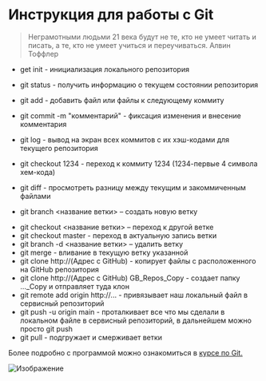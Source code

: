 # Инструкция для работы с Git
> Неграмотными людьми 21 века будут не те, кто не умеет читать и писать, а те, кто не умеет учиться и переучиваться. Алвин Тоффлер
* get init - инициализация локального репозитория
* git status - получить информацию о текущем состоянии репозитория
* git add - добавить файл или файлы к следующему коммиту
* git commit -m "комментарий" - фиксация изменения и внесение комментария
* git log - вывод на экран всех коммитов с их хэш-кодами для текущего репозитория
* git checkout 1234 - переход к коммиту 1234 (1234-первые 4 символа хем-кода)

* git diff - просмотреть разницу между текущим и закоммиченным файлами  
+ git branch <название ветки> – создать новую ветку
* git checkout <название ветки> – переход к другой ветке 
* git checkout master - переход в актуальную запись ветки
* git branch -d <название ветки> – удалить ветку
* git merge - вливание в текущую ветку указанной
* git clone http://(Адрес с GitHub) - копирует файлы с расположенного на GitHub репозитория
* git clone http://(Адрес с GitHub) GB_Repos_Copy - создает папку ..._Copy и отправляет туда клон
* git remote add origin http://... - привязывает наш локальный файл в сервисный репозиторий
* git push -u origin main - проталкивает все что мы сделали в локальном файле в сервисный репозиторий, в дальнейшем можно просто git push
* git pull - подгружает и смерживает ветки


Более подробно с программой можно ознакомиться в
[курсе по Git.](https://gb.ru/courses/1117)

![Изображение](https://miro.medium.com/max/720/1*sSi5LWkfxZHNVuDLs2j2ug.webp)
